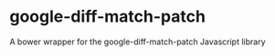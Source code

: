 google-diff-match-patch
=======================

A bower wrapper for the google-diff-match-patch Javascript library
